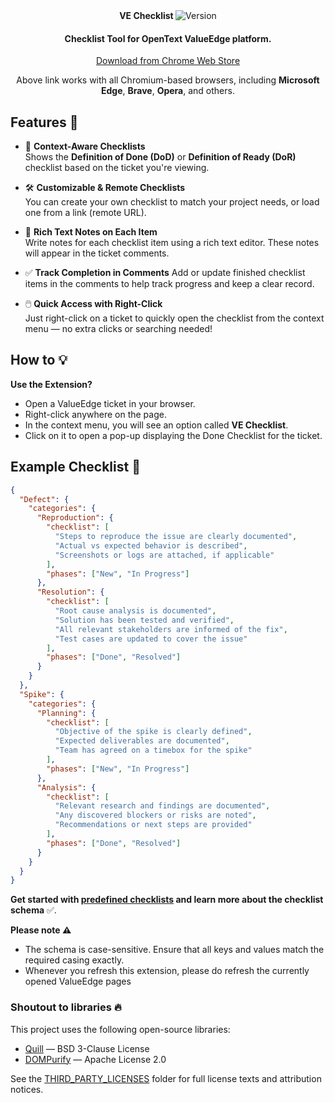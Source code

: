 <div align="center">
   <div align="center" style="text-align: center;">
      <b>VE Checklist </b> 
      <span><img alt="Version" src="https://img.shields.io/chrome-web-store/v/aeiiagpokicaeifancpnndjanamdmmdn?style=flat-square&label=latest&labelColor=white&color=white&link=https%3A%2F%2Fchromewebstore.google.com%2Fdetail%2Fve-checklist%2Faeiiagpokicaeifancpnndjanamdmmdn%2Freviews"/> </span> 
   </div>
   <h4>Checklist Tool for OpenText ValueEdge platform.</h4>
<div style="text-align: center;">
  <a href="https://chromewebstore.google.com/detail/ve-checklist/aeiiagpokicaeifancpnndjanamdmmdn/reviews" target="_blank" rel="noopener noreferrer">
    Download from Chrome Web Store
  </a>
</div>

<p style="text-align: center;">
  Above link works with all Chromium-based browsers, including <b>Microsoft Edge</b>, <b>Brave</b>, <b>Opera</b>, and others.
</p>
</div>


## Features 🚀

- 📌 **Context-Aware Checklists**  
  Shows the **Definition of Done (DoD)** or **Definition of Ready (DoR)** checklist based on the ticket you're viewing.

- 🛠️ **Customizable & Remote Checklists**  
  You can create your own checklist to match your project needs, or load one from a link (remote URL).

- 📝  **Rich Text Notes on Each Item**  
  Write notes for each checklist item using a rich text editor. These notes will appear in the ticket comments.

- ✅ **Track Completion in Comments** 
  Add or update finished checklist items in the comments to help track progress and keep a clear record.
  
- 🖱️ **Quick Access with Right-Click**  
  Just right-click on a ticket to quickly open the checklist from the context menu — no extra clicks or searching needed!

## How to 💡
**Use the Extension?**
* Open a ValueEdge ticket in your browser.
* Right-click anywhere on the page.
* In the context menu, you will see an option called **VE Checklist**.
* Click on it to open a pop-up displaying the Done Checklist for the ticket.


## Example Checklist 📜

```json
{
  "Defect": {
    "categories": {
      "Reproduction": {
        "checklist": [
          "Steps to reproduce the issue are clearly documented",
          "Actual vs expected behavior is described",
          "Screenshots or logs are attached, if applicable"
        ],
        "phases": ["New", "In Progress"]
      },
      "Resolution": {
        "checklist": [
          "Root cause analysis is documented",
          "Solution has been tested and verified",
          "All relevant stakeholders are informed of the fix",
          "Test cases are updated to cover the issue"
        ],
        "phases": ["Done", "Resolved"]
      }
    }
  },
  "Spike": {
    "categories": {
      "Planning": {
        "checklist": [
          "Objective of the spike is clearly defined",
          "Expected deliverables are documented",
          "Team has agreed on a timebox for the spike"
        ],
        "phases": ["New", "In Progress"]
      },
      "Analysis": {
        "checklist": [
          "Relevant research and findings are documented",
          "Any discovered blockers or risks are noted",
          "Recommendations or next steps are provided"
        ],
        "phases": ["Done", "Resolved"]
      }
    }
  }
}
```
**Get started with [predefined checklists](https://github.com/the-sudheendra/ChecklistHub) and learn more about the checklist schema** ✅.

**Please note ⚠️**
- The schema is case-sensitive. Ensure that all keys and values match the required casing exactly.
- Whenever you refresh this extension, please do refresh the currently opened ValueEdge pages


### Shoutout to libraries 🔥

This project uses the following open-source libraries:

- [Quill](https://quilljs.com) — BSD 3-Clause License
- [DOMPurify](https://github.com/cure53/DOMPurify) — Apache License 2.0

See the [THIRD_PARTY_LICENSES](./third_party_licenses) folder for full license texts and attribution notices.

